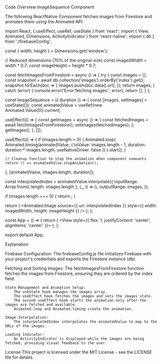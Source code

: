 Code Overview
ImageSequence Component

The following ReactNative Component fetches images from Firestore and animates them using the Animated API:

import React, { useEffect, useRef, useState } from 'react';
import { View, Animated, Dimensions, ActivityIndicator } from 'react-native';
import { db } from './firebaseConfig';

const { width, height } = Dimensions.get('window');

// Reduced dimensions (70% of the original size)
const imagedWidth = width * 0.7;
const imageHeight = height * 0.7;

const fetchImagesFromFirestore = async () => {
  try {
    const images = [];
    const snapshot = await db.collection('images').orderBy('index').get();
    snapshot.forEach(doc => {
      images.push(doc.data().url);
    });
    return images;
  } catch (error) {
    console.error('Error fetching images:', error);
    return [];
  }
};

const ImageSequence = ({ duration }) => {
  const [images, setImages] = useState([]);
  const animatedValue = useRef(new Animated.Value(0)).current;

  useEffect(() => {
    const getImages = async () => {
      const fetchedImages = await fetchImagesFromFirestore();
      setImages(fetchedImages);
    };
    getImages();
  }, []);

  useEffect(() => {
    if (images.length > 0) {
      Animated.loop(
        Animated.timing(animatedValue, {
          toValue: images.length - 1,
          duration: duration * images.length,
          useNativeDriver: false
        })
      ).start();
    }

    // Cleanup function to stop the animation when component unmounts
    return () => animatedValue.stopAnimation();
  }, [animatedValue, images.length, duration]);

  const interpolatedIndex = animatedValue.interpolate({
    inputRange: Array.from({ length: images.length }, (_, i) => i),
    outputRange: images,
  });

  if (images.length === 0) {
    return <ActivityIndicator size="large" color="#0000ff" />;
  }

  return (
    <View>
      <Animated.Image
        source={{ uri: interpolatedIndex }}
        style={{ width: imagedWidth, height: imageHeight }}
      />
    </View>
  );
};

const App = () => {
  return (
    <View style={{ flex: 1, justifyContent: 'center', alignItems: 'center' }}>
      <ImageSequence duration={1000} />
    </View>
  );
};

export default App;

Explanation

Firebase Configuration:
   The firebaseConfig.js file initializes Firebase with your project's credentials and exports the Firestore instance (db).

Fetching and Sorting Images:
   The fetchImagesFromFirestore function fetches the images from Firestore, ensuring they are ordered by the index field.

    State Management and Animation Setup:
        The useState hook manages the images array.
        The useEffect hook fetches the images and sets the images state.
        The second useEffect hook starts the animation only after the images are fetched and available.
        Animated.loop and Animated.timing create the animation.

    Image Interpolation:
        The interpolatedIndex interpolates the animatedValue to map to the URLs of the images.

    Loading Indicator:
        An ActivityIndicator is displayed while the images are being fetched, providing visual feedback to the user.


License
This project is licensed under the MIT License - see the LICENSE file for details.
